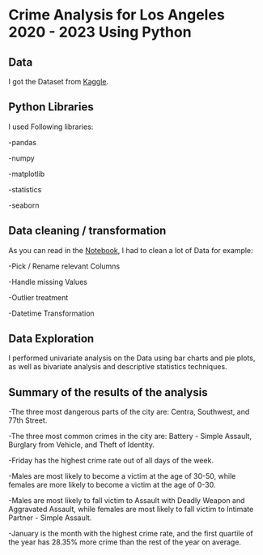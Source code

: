 # Crime Analysis for Los Angeles 2020 - 2023 Using Python

## Data
I got the Dataset from [Kaggle](https://www.kaggle.com/datasets/susant4learning/crime-in-los-angeles-data-from-2020-to-present/code).

## Python Libraries
I used Following libraries:

-pandas

-numpy 

-matplotlib

-statistics

-seaborn

## Data cleaning / transformation
As you can read in the [Notebook](https://github.com/w2sleepy/descriptive_analysis-crime/blob/main/Crime_DesAna.ipynb), I had to clean a lot of Data for example:

-Pick / Rename relevant Columns  

-Handle missing Values

-Outlier treatment

-Datetime Transformation

## Data Exploration
I performed univariate analysis on the Data using bar charts and pie plots, as well as bivariate analysis and descriptive statistics techniques.


## Summary of the results of the analysis
-The three most dangerous parts of the city are: Centra, Southwest, and 77th Street.

-The three most common crimes in the city are: Battery - Simple Assault, Burglary from Vehicle, and Theft of Identity.

-Friday has the highest crime rate out of all days of the week.

-Males are most likely to become a victim at the age of 30-50, while females are more likely to become a victim at the age of 0-30.

-Males are most likely to fall victim to Assault with Deadly Weapon and Aggravated Assault, while females are most likely to fall victim to Intimate Partner - Simple Assault.

-January is the month with the highest crime rate, and the first quartile of the year has 28.35% more crime than the rest of the year on average.
